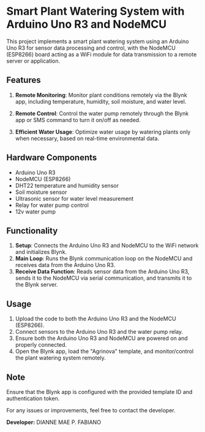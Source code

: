 # Smart Plant Watering System with Arduino Uno R3 and NodeMCU

This project implements a smart plant watering system using an Arduino Uno R3 for sensor data processing and control, with the NodeMCU (ESP8266) board acting as a WiFi module for data transmission to a remote server or application.

## Features

1. **Remote Monitoring**: Monitor plant conditions remotely via the Blynk app, including temperature, humidity, soil moisture, and water level.

2. **Remote Control**: Control the water pump remotely through the Blynk app or SMS command to turn it on/off as needed.

3. **Efficient Water Usage**: Optimize water usage by watering plants only when necessary, based on real-time environmental data.

## Hardware Components

- Arduino Uno R3
- NodeMCU (ESP8266)
- DHT22 temperature and humidity sensor
- Soil moisture sensor
- Ultrasonic sensor for water level measurement
- Relay for water pump control
- 12v water pump

## Functionality

1. **Setup**: Connects the Arduino Uno R3 and NodeMCU to the WiFi network and initializes Blynk.
2. **Main Loop**: Runs the Blynk communication loop on the NodeMCU and receives data from the Arduino Uno R3.
3. **Receive Data Function**: Reads sensor data from the Arduino Uno R3, sends it to the NodeMCU via serial communication, and transmits it to the Blynk server.

## Usage

1. Upload the code to both the Arduino Uno R3 and the NodeMCU (ESP8266).
2. Connect sensors to the Arduino Uno R3 and the water pump relay.
3. Ensure both the Arduino Uno R3 and NodeMCU are powered on and properly connected.
4. Open the Blynk app, load the "Agrinova" template, and monitor/control the plant watering system remotely.

## Note

Ensure that the Blynk app is configured with the provided template ID and authentication token.

For any issues or improvements, feel free to contact the developer.

**Developer:** DIANNE MAE P. FABIANO
